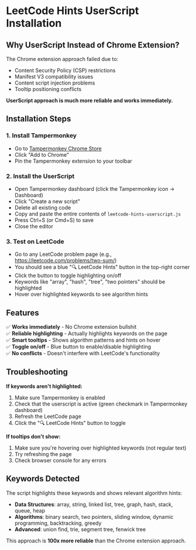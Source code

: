 # LeetCode Hints UserScript Installation

## Why UserScript Instead of Chrome Extension?

The Chrome extension approach failed due to:
- Content Security Policy (CSP) restrictions
- Manifest V3 compatibility issues  
- Content script injection problems
- Tooltip positioning conflicts

**UserScript approach is much more reliable and works immediately.**

## Installation Steps

### 1. Install Tampermonkey
- Go to [Tampermonkey Chrome Store](https://chrome.google.com/webstore/detail/tampermonkey/dhdgffkkebhmkfjojejmpbldmpobfkfo)
- Click "Add to Chrome"
- Pin the Tampermonkey extension to your toolbar

### 2. Install the UserScript
- Open Tampermonkey dashboard (click the Tampermonkey icon → Dashboard)
- Click "Create a new script"
- Delete all existing code
- Copy and paste the entire contents of `leetcode-hints-userscript.js`
- Press Ctrl+S (or Cmd+S) to save
- Close the editor

### 3. Test on LeetCode
- Go to any LeetCode problem page (e.g., https://leetcode.com/problems/two-sum/)
- You should see a blue "🔍 LeetCode Hints" button in the top-right corner
- Click the button to toggle highlighting on/off
- Keywords like "array", "hash", "tree", "two pointers" should be highlighted
- Hover over highlighted keywords to see algorithm hints

## Features

✅ **Works immediately** - No Chrome extension bullshit  
✅ **Reliable highlighting** - Actually highlights keywords on the page  
✅ **Smart tooltips** - Shows algorithm patterns and hints on hover  
✅ **Toggle on/off** - Blue button to enable/disable highlighting  
✅ **No conflicts** - Doesn't interfere with LeetCode's functionality  

## Troubleshooting

**If keywords aren't highlighted:**
1. Make sure Tampermonkey is enabled
2. Check that the userscript is active (green checkmark in Tampermonkey dashboard)
3. Refresh the LeetCode page
4. Click the "🔍 LeetCode Hints" button to toggle

**If tooltips don't show:**
1. Make sure you're hovering over highlighted keywords (not regular text)
2. Try refreshing the page
3. Check browser console for any errors

## Keywords Detected

The script highlights these keywords and shows relevant algorithm hints:
- **Data Structures**: array, string, linked list, tree, graph, hash, stack, queue, heap
- **Algorithms**: binary search, two pointers, sliding window, dynamic programming, backtracking, greedy
- **Advanced**: union find, trie, segment tree, fenwick tree

This approach is **100x more reliable** than the Chrome extension approach.
